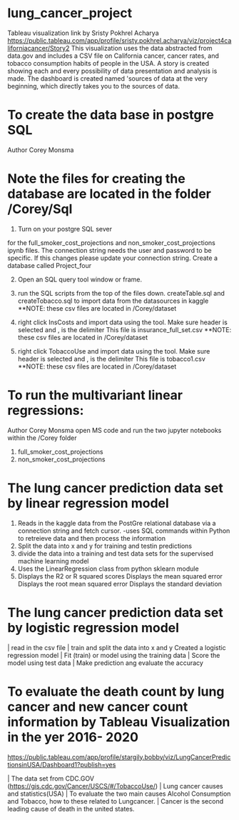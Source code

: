 # lung_cancer_project


Tableau visualization link
by Sristy Pokhrel Acharya
https://public.tableau.com/app/profile/sristy.pokhrel.acharya/viz/project4californiacancer/Story2
This visualization uses the data abstracted from data.gov and includes a CSV file on California cancer, cancer rates, and tobacco consumption habits of people in the USA. A story is created showing each and every possibility of data presentation and analysis is made. The dashboard is created named 'sources of data at the very beginning, which directly takes you to the sources of data. 

# To create the data base in postgre SQL
Author Corey Monsma
# Note the files for creating the database are located in the folder /Corey/Sql

1. Turn on your postgre SQL sever

for the full_smoker_cost_projections and non_smoker_cost_projections ipynb files.
The connection string needs the user and password to be specific.
If this changes please update your connection string.
Create a database called Project_four

2. Open an SQL query tool window or frame.

3.  run the SQL scripts from the top of the files down.  createTable.sql and createTobacco.sql
  to import data from the datasources in kaggle
   **NOTE: these csv files are located in /Corey/dataset  

4. right click InsCosts and import data using the tool. Make sure header is selected and , is the delimiter
   This file is insurance_full_set.csv
   **NOTE: these csv files are located in /Corey/dataset

5. right click TobaccoUse and import data using the tool. Make sure header is selected and , is the delimiter
   This file is tobacco1.csv 
   **NOTE: these csv files are located in /Corey/dataset   

# To run the multivariant linear regressions:
Author Corey Monsma
open MS code and run the two jupyter notebooks within the /Corey folder
1. full_smoker_cost_projections
2. non_smoker_cost_projections

 # The lung cancer prediction data set by linear regression model
 1. Reads in the kaggle data from the PostGre relational database via a connection string and fetch cursor.
  -uses SQL commands within Python to retreieve data and then process the information
 2. Split the data into x and y for training and testin predictions
 3. divide the data into a training and test data sets for the supervised machine learning model
 4. Uses the LinearRegression class from python sklearn module
 5. Displays the R2 or R squared scores
    Displays the mean squared error
    Displays the root mean squared error
    Displays the standard deviation
 
 # The lung cancer prediction data set by logistic regression model
| read in the csv file
| train and split the data into x and y 
  Created a logistic regression model
  | Fit (train) or model using the training data
  | Score the model using test data
  | Make prediction ang evaluate the accuracy

  # To evaluate the death count by lung cancer and new cancer count information by Tableau Visualization in the yer 2016- 2020
https://public.tableau.com/app/profile/stargily.bobby/viz/LungCancerPredictionsinUSA/Dashboard1?publish=yes

| The data set from CDC.GOV  (https://gis.cdc.gov/Cancer/USCS/#/TobaccoUse/)
| Lung cancer causes and statistics(USA)
| To evaluate the two main causes Alcohol Consumption and Tobacco, how to these related to Lungcancer.
| Cancer is the second leading cause of death in the united states.


  
  
  
